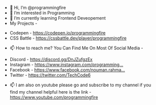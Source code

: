 - 👋 Hi, I’m @programmingfire
- 👀 I’m interested in Programming
- 🌱 I’m currently learning Frontend Deveopement
- My Projects - 
* Codepen - https://codepen.io/programmingfire
* CSS Battle - https://cssbattle.dev/player/programmingfire
- 📫 How to reach me? You Can Find Me On Most Of Social Media - 
* Discord - https://discord.gg/DnJZufgzEx​
* Instagram - https://www.instagram.com/programming...​
* Facebook - https://www.facebook.com/nouman.rahma...​
* Twitter - https://twitter.com/TechCode6​

- 📫 I am also on youtube please go and subscribe to my channel if you find my channel helpful here is the link - https://www.youtube.com/programmingfire

